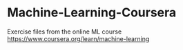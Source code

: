 # Machine-Learning-Coursera
Exercise files from the online ML course https://www.coursera.org/learn/machine-learning
